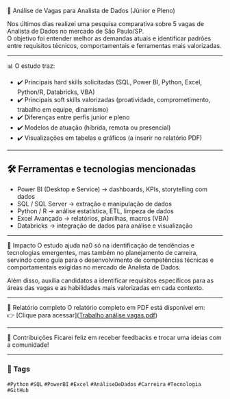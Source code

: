 🔎 Análise de Vagas para Analista de Dados (Júnior e Pleno)

Nos últimos dias realizei uma pesquisa comparativa sobre 5 vagas de Analista de Dados no mercado de São Paulo/SP.  
O objetivo foi entender melhor as demandas atuais e identificar padrões entre requisitos técnicos, comportamentais e ferramentas mais valorizadas.

---

📊 O estudo traz:
- ✔️ Principais hard skills solicitadas (SQL, Power BI, Python, Excel, Python/R, Databricks, VBA)  
- ✔️ Principais soft skills valorizadas (proatividade, comprometimento, trabalho em equipe, dinamismo)  
- ✔️ Diferenças entre perfis junior e pleno
- ✔️ Modelos de atuação (híbrida, remota ou presencial)  
- ✔️ Visualizações em tabelas e gráficos (a inserir no relatório PDF)  

---

## 🛠 Ferramentas e tecnologias mencionadas
- Power BI (Desktop e Service) → dashboards, KPIs, storytelling com dados  
- SQL / SQL Server → extração e manipulação de dados  
- Python / R → análise estatística, ETL, limpeza de dados  
- Excel Avançado → relatórios, planilhas, macros (VBA)  
- Databricks → integração de dados para análise e visualização  

---

🚀 Impacto
O estudo ajuda na0 só na identificação de tendências e tecnologias emergentes, mas também no planejamento de carreira, servindo como guia para o desenvolvimento de competências técnicas e comportamentais exigidas no mercado de Analista de Dados.

Além disso, auxilia candidatos a identificar requisitos específicos para as áreas das vagas e as habilidades mais valorizadas em cada contexto.

---

📂 Relatório completo
O relatório completo em PDF está disponível em:  
👉 [Clique para acessar]([Trabalho análise vagas.pdf](https://github.com/user-attachments/files/22068958/Trabalho.analise.vagas.pdf))


---

💬 Contribuições
Ficarei feliz em receber feedbacks e trocar uma ideias com a comunidade!  

---

### 🔖 Tags
`#Python` `#SQL` `#PowerBI` `#Excel` `#AnáliseDeDados` `#Carreira` `#Tecnologia` `#GitHub`

